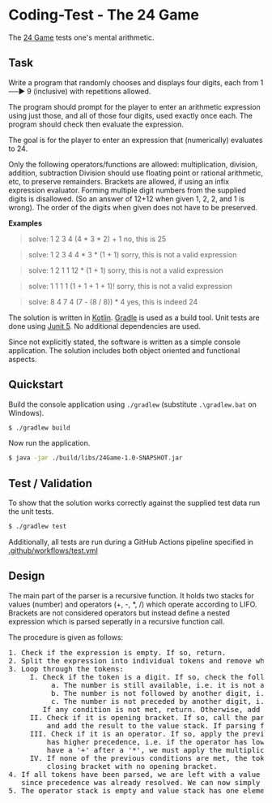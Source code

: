 # Coding-Test - The 24 Game

The [24 Game](https://en.wikipedia.org/wiki/24_Game) tests one's mental arithmetic.

## Task

Write a program that randomly chooses and displays four digits, each from 1 ──► 9 (inclusive) with repetitions allowed.

The program should prompt for the player to enter an arithmetic expression using just those, and all of those four digits, used exactly once each. The program should check then evaluate the expression.

The goal is for the player to enter an expression that (numerically) evaluates to 24.

Only the following operators/functions are allowed: multiplication, division, addition, subtraction
Division should use floating point or rational arithmetic, etc, to preserve remainders. Brackets are allowed, if using an infix expression evaluator. Forming multiple digit numbers from the supplied digits is disallowed. (So an answer of 12+12 when given 1, 2, 2, and 1 is wrong).
The order of the digits when given does not have to be preserved.

**Examples**

> solve: 1 2 3 4
> (4 * 3 * 2) + 1
> no, this is 25

> solve: 1 2 3 4
> 4 * 3 * (1 + 1)
> sorry, this is not a valid expression

> solve: 1 2 1 1
> 12 * (1 + 1)
> sorry, this is not a valid expression

> solve: 1 1 1 1
> (1 + 1 + 1 + 1)!
> sorry, this is not a valid expression

> solve: 8 4 7 4
> (7 - (8 / 8)) * 4
> yes, this is indeed 24

The solution is written in [Kotlin](https://kotlinlang.org/). [Gradle](https://gradle.org/) is used as a build tool. Unit tests are done using [Junit 5](https://junit.org/junit5/). No additional dependencies are used.

Since not explicitly stated, the software is written as a simple console application. The solution includes both object oriented and functional aspects.

## Quickstart

Build the console application using `./gradlew` (substitute `.\gradlew.bat` on Windows).

```sh
$ ./gradlew build
```

Now run the application.

```sh
$ java -jar ./build/libs/24Game-1.0-SNAPSHOT.jar
```

## Test  / Validation

To show that the solution works correctly against the supplied test data run the unit tests.

```sh
$ ./gradlew test
```

Additionally, all tests are run during a GitHub Actions pipeline specified in [.github/workflows/test.yml](.github/workflows/test.yml)

## Design

The main part of the parser is a recursive function. It holds two stacks for values (number) and operators (+, -, *, /) which operate according to LIFO.
Brackets are not considered operators but instead define a nested expression which is parsed seperatly in a recursive function call.

The procedure is given as follows:
<pre>
1. Check if the expression is empty. If so, return.
2. Split the expression into individual tokens and remove whitespace.
3. Loop through the tokens:
     I. Check if the token is a digit. If so, check the following conditions:
          a. The number is still available, i.e. it is not a number that has already been used.
          b. The number is not followed by another digit, i.e. it must be a single digit.
          c. The number is not preceded by another digit, i.e. between two digits there must be an operator.
        If any condition is not met, return. Otherwise, add the number to the value stack.
     II. Check if it is opening bracket. If so, call the parser with the expression inside the parenthesis
         and add the result to the value stack. If parsing fails, return.
     III. Check if it is an operator. If so, apply the previous operator to the top two numbers in the stack if it
         has higher precedence, i.e. if the operator has lower precedence than the previous operator, e.g. if we
         have a '+' after a '*', we must apply the multiplication first.
     IV. If none of the previous conditions are met, the token is invalid. This includes the case of a
         closing bracket with no opening bracket.
4. If all tokens have been parsed, we are left with a value stack and operator stack, which is in the correct order
   since precedence was already resolved. We can now simply apply the operators to the values in the stack.
5. The operator stack is empty and value stack has one element, which is the result of the expression.
</pre>
